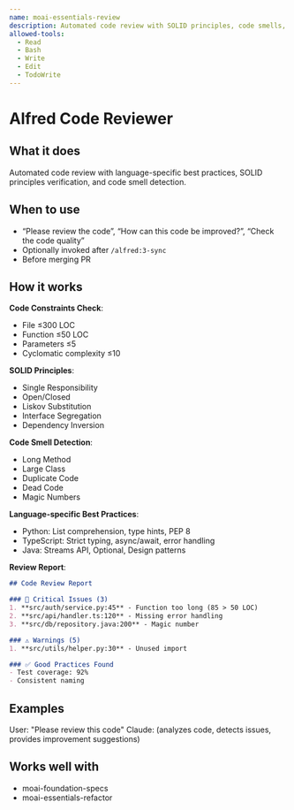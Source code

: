 ```yaml
---
name: moai-essentials-review
description: Automated code review with SOLID principles, code smells, and language-specific best practices
allowed-tools:
  - Read
  - Bash
  - Write
  - Edit
  - TodoWrite
---
```


# Alfred Code Reviewer

## What it does

Automated code review with language-specific best practices, SOLID principles verification, and code smell detection.

## When to use

- “Please review the code”, “How can this code be improved?”, “Check the code quality”
- Optionally invoked after `/alfred:3-sync`
- Before merging PR

## How it works

**Code Constraints Check**:
- File ≤300 LOC
- Function ≤50 LOC
- Parameters ≤5
- Cyclomatic complexity ≤10

**SOLID Principles**:
- Single Responsibility
- Open/Closed
- Liskov Substitution
- Interface Segregation
- Dependency Inversion

**Code Smell Detection**:
- Long Method
- Large Class
- Duplicate Code
- Dead Code
- Magic Numbers

**Language-specific Best Practices**:
- Python: List comprehension, type hints, PEP 8
- TypeScript: Strict typing, async/await, error handling
- Java: Streams API, Optional, Design patterns

**Review Report**:
```markdown
## Code Review Report

### 🔴 Critical Issues (3)
1. **src/auth/service.py:45** - Function too long (85 > 50 LOC)
2. **src/api/handler.ts:120** - Missing error handling
3. **src/db/repository.java:200** - Magic number

### ⚠️ Warnings (5)
1. **src/utils/helper.py:30** - Unused import

### ✅ Good Practices Found
- Test coverage: 92%
- Consistent naming
```

## Examples

User: "Please review this code"
Claude: (analyzes code, detects issues, provides improvement suggestions)
## Works well with

- moai-foundation-specs
- moai-essentials-refactor
